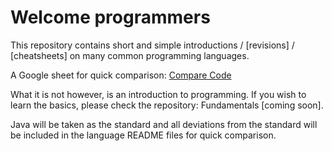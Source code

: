 # Welcome programmers

This repository contains short and simple introductions / [revisions] / [cheatsheets] on many common programming languages.

A Google sheet for quick comparison: [Compare Code](https://docs.google.com/spreadsheets/d/13k6YjFwCzvtUtiFH6bgzrfGbzPPlojOB5T6_P5zer5Y/edit?usp=sharing)

What it is not however, is an introduction to programming. If you wish to learn the basics, please
check the repository: Fundamentals [coming soon].  

Java will be taken as the standard and all deviations from the standard will be included in the language README files for quick comparison.